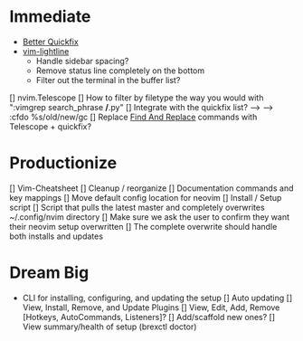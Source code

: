 # Immediate
- [Better Quickfix](https://github.com/kevinhwang91/nvim-bqf)
- [vim-lightline](https://yeripratama.com/blog/customizing-vim-lightline/)
    - Handle sidebar spacing?
    - Remove status line completely on the bottom
    - Filter out the terminal in the buffer list?

[] nvim.Telescope
  [] How to filter by filetype the way you would with ":vimgrep search_phrase **/**.py"
  [] Integrate with the quickfix list? --> <C-q> --> :cfdo %s/old/new/gc
  [] Replace [Find And Replace](https://github.com/brooth/far.vim) commands with Telescope + quickfix?

# Productionize
[] Vim-Cheatsheet
[] Cleanup / reorganize
[] Documentation commands and key mappings
[] Move default config location for neovim
[] Install / Setup script
  [] Script that pulls the latest master and completely overwrites ~/.config/nvim directory
    [] Make sure we ask the user to confirm they want their neovim setup overwritten
    [] The complete overwrite should handle both installs and updates

# Dream Big
- CLI for installing, configuring, and updating the setup
    [] Auto updating
    [] View, Install, Remove, and Update Plugins
    [] View, Edit, Add, Remove [Hotkeys, AutoCommands, Listeners]?
      [] Add/scaffold new ones?
    [] View summary/health of setup (brexctl doctor)
